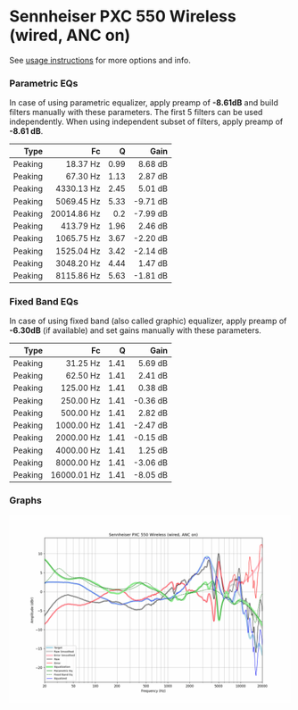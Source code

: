 # Sennheiser PXC 550 Wireless (wired, ANC on)
See [usage instructions](https://github.com/jaakkopasanen/AutoEq#usage) for more options and info.

### Parametric EQs
In case of using parametric equalizer, apply preamp of **-8.61dB** and build filters manually
with these parameters. The first 5 filters can be used independently.
When using independent subset of filters, apply preamp of **-8.61 dB**.

| Type    | Fc          |    Q | Gain     |
|--------:|------------:|-----:|---------:|
| Peaking | 18.37 Hz    | 0.99 | 8.68 dB  |
| Peaking | 67.30 Hz    | 1.13 | 2.87 dB  |
| Peaking | 4330.13 Hz  | 2.45 | 5.01 dB  |
| Peaking | 5069.45 Hz  | 5.33 | -9.71 dB |
| Peaking | 20014.86 Hz | 0.2  | -7.99 dB |
| Peaking | 413.79 Hz   | 1.96 | 2.46 dB  |
| Peaking | 1065.75 Hz  | 3.67 | -2.20 dB |
| Peaking | 1525.04 Hz  | 3.42 | -2.14 dB |
| Peaking | 3048.20 Hz  | 4.44 | 1.47 dB  |
| Peaking | 8115.86 Hz  | 5.63 | -1.81 dB |

### Fixed Band EQs
In case of using fixed band (also called graphic) equalizer, apply preamp of **-6.30dB**
(if available) and set gains manually with these parameters.

| Type    | Fc          |    Q | Gain     |
|--------:|------------:|-----:|---------:|
| Peaking | 31.25 Hz    | 1.41 | 5.69 dB  |
| Peaking | 62.50 Hz    | 1.41 | 2.41 dB  |
| Peaking | 125.00 Hz   | 1.41 | 0.38 dB  |
| Peaking | 250.00 Hz   | 1.41 | -0.36 dB |
| Peaking | 500.00 Hz   | 1.41 | 2.82 dB  |
| Peaking | 1000.00 Hz  | 1.41 | -2.47 dB |
| Peaking | 2000.00 Hz  | 1.41 | -0.15 dB |
| Peaking | 4000.00 Hz  | 1.41 | 1.25 dB  |
| Peaking | 8000.00 Hz  | 1.41 | -3.06 dB |
| Peaking | 16000.01 Hz | 1.41 | -8.05 dB |

### Graphs
![](./Sennheiser%20PXC%20550%20Wireless%20(wired,%20ANC%20on).png)